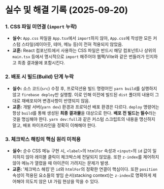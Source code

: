 # 실수 및 해결 기록 (2025-09-20)

### 1. CSS 파일 미연결 (`import` 누락)

*   **실수:** `App.css` 파일을 `App.tsx`에서 `import`하지 않아, `App.css`에 작성한 모든 커스텀 스타일(레이아웃, 테마, 메뉴 등)이 전혀 적용되지 않았음.
*   **교훈:** React 컴포넌트에서 사용하는 CSS 파일은 반드시 해당 컴포넌트나 상위의 `main.tsx` 등에서 명시적으로 `import` 해주어야 웹팩/Vite와 같은 번들러가 인지하고 최종 결과물에 포함시킨다.

### 2. 배포 시 빌드(Build) 단계 누락

*   **실수:** 소스 코드(`src`) 수정 후, 프로덕션용 빌드 명령어인 `yarn build`를 실행하지 않고 `firebase deploy`만 실행함. 이로 인해 이전에 빌드된 `dist` 폴더의 내용이 그대로 재배포되어 변경사항이 반영되지 않음.
*   **교훈:** 개발 서버(`yarn dev`) 환경과 프로덕션 배포 환경은 다르다. `deploy` 명령어는 항상 `build`를 통해 생성된 **최종 결과물**을 대상으로 한다. **배포 전 빌드는 필수**라는 것을 명심해야 한다. `yarn dev:full`과 같은 커스텀 스크립트의 내용을 맹신하지 말고, 배포 파이프라인을 정확히 이해해야 한다.

### 3. 체크박스 해킹의 핵심 원리 미적용

*   **실수:** 순수 CSS 메뉴 구현 시, `<label>`의 `htmlFor` 속성과 `<input>`의 `id` 값이 일치하지 않아 레이블 클릭이 체크박스에 전달되지 않았음. 또한 `z-index`를 제어하지 않아 메뉴가 열렸을 때 아이콘이 가려지는 문제가 발생.
*   **교훈:** '체크박스 해킹'은 `id`와 `htmlFor`의 정확한 연결이 핵심이다. 또한 `position` 속성이 적용된 요소들의 쌓임 순서(stacking context)는 `z-index`로 명확하게 제어해야 의도치 않은 UI 가림 현상을 막을 수 있다.

